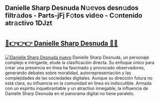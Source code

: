 ## Danielle Sharp Desnuda N𝚞𝚎vos desn𝚞dos filtr𝚊dos - Parts-jFj F𝚘tos vid𝚎o - C𝚘ntenido atr𝚊ctivo 1DJzt

# <h2><a href="http://mb8weg.tromn.icu/?c=Danielle+Sharp+Desnuda">🔗👉👉👉 Danielle Sharp Desnuda 🔗🔗</a></h2>

[![Danielle Sharp Desnuda nuevo](https://i.imgur.com/pEAQMta.gif)](http://mb8weg.tromn.icu/?c=Danielle+Sharp+Desnuda)
Danielle Sharp Desnuda, un personaje complejo e intrigante, elude la clasificación directa. Su enfoque único para crear una presencia en línea ha fascinado y provocado observadores, generando debates sobre moralidad, autorrepresentación y las complejidades de las sociedades digitales. Aunque su dirección futura no está clara, su influencia en la comunidad en línea es indiscutible. Armada con un espíritu inquebrantable y un atractivo innegable, la influencia de Danielle Sharp Desnuda en el panorama digital no tiene paralelo.

